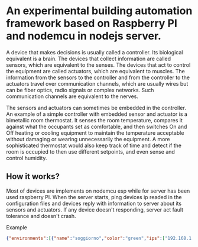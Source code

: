# An experimental building automation framework based on Raspberry PI and nodemcu in nodejs server.

A device that makes decisions is usually called a controller. Its biological equivalent is a brain. The devices that collect information are called sensors, which are equivalent to the senses. The devices that act to control the equipment are called actuators, which are equivalent to muscles. The information from the sensors to the controller and from the controller to the actuators travel over communication channels, which are usually wires but can be fiber optics, radio signals or complex networks. Such communication channels are equivalent to the nerves.

The sensors and actuators can sometimes be embedded in the controller. An example of a simple controller with embedded sensor and actuator is a bimetallic room thermostat. It senses the room temperature, compares it against what the occupants set as comfortable, and then switches On and Off heating or cooling equipment to maintain the temperature acceptable without damaging or wearing unnecessarily the equipment. A more sophisticated thermostat would also keep track of time and detect if the room is occupied to then use different setpoints, and even sense and control humidity.

## How it works?
Most of devices are implements on nodemcu esp while for server has been used raspberry PI.
When the server starts, ping devices ip readed in the configuration files and devices reply with information to server about its sensors and actuators. If any device doesn't responding, server act fault tolerance and doesn't crash.

Example
```json
{"environments":[{"name":"soggiorno","color":"green","ips":["192.168.1.5"],"devices":[{"name":"soggiorno_192.168.1.5","ip":"192.168.1.5","type":"","sensors":[{"name":"soggiorno_192.168.1.5_temperature","type":"temperature","value":"19.00","timestamp":1572442148279},{"name":"soggiorno_192.168.1.5_umidity","type":"umidity","value":"90.00","timestamp":1572442148279}],"actuators":[{"name":"192.168.1.5_main_light","value":0,"type":"rele","timestamp":1572442148279}]}],"inside":true},{"name":"veranda","color":"purple","ips":["192.168.1.10"],"devices":[{"name":"veranda_192.168.1.10","ip":"192.168.1.10","type":"","sensors":[{"name":"veranda_192.168.1.10_temperature","type":"temperature","value":"20.90","timestamp":1572442165304},{"name":"veranda_192.168.1.10_lightSensor","type":"lightSensor","value":"0","timestamp":1572442165304},{"name":"veranda_192.168.1.10_umidity","type":"umidity","value":"83.00","timestamp":1572442165304},{"name":"veranda_192.168.1.10_raindrop","type":"raindrop","value":"very_dry_not_raining","timestamp":1572442165304}],"actuators":[]}],"inside":false},{"name":"corridoio_piano_primo","color":"yellow","ips":["192.168.1.11"],"devices":[{"name":"corridoio_piano_primo_192.168.1.11","ip":"192.168.1.11","type":"","sensors":[],"actuators":[],"error":{"msg":"device doesn't responding: 192.168.1.11 over 4 seconds","code":404}}],"inside":true}]}
```
